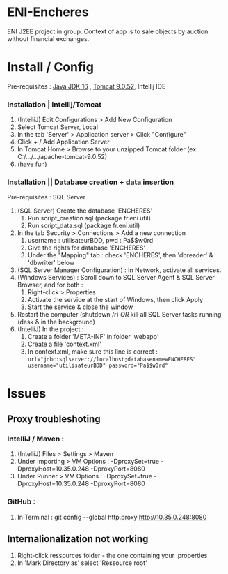 # ENI-Encheres

ENI J2EE project in group. Context of app is to sale objects by auction without financial exchanges.

# Install / Config

Pre-requisites : [Java JDK 16](https://www.oracle.com/java/technologies/javase-jdk16-downloads.html)
, [Tomcat 9.0.52](https://tomcat.apache.org/download-90.cgi), Intellij IDE

### Installation | Intellij/Tomcat

1) (IntelliJ) Edit Configurations > Add New Configuration
2) Select Tomcat Server, Local
3) In the tab 'Server' > Application server > Click "Configure"
4) Click + / Add Application Server
5) In Tomcat Home > Browse to your unzipped Tomcat folder (ex: C:/.../.../apache-tomcat-9.0.52)
7) (have fun)

### Installation || Database creation + data insertion

Pre-requisites : SQL Server

1) (SQL Server) Create the database 'ENCHERES'
    1) Run script_creation.sql (package fr.eni.util)
    2) Run script_data.sql (package fr.eni.util)
2) In the tab Security > Connections > Add a new connection
    1) username : utilisateurBDD, pwd : Pa$$w0rd
    2) Give the rights for database 'ENCHERES'
    3) Under the "Mapping" tab : check 'ENCHERES', then 'dbreader' & 'dbwriter' below
3) (SQL Server Manager Configuration) : In Network, activate all services.
4) (Windows Services) : Scroll down to SQL Server Agent & SQL Server Browser, and for both :
    1) Right-click > Properties
    2) Activate the service at the start of Windows, then click Apply
    3) Start the service & close the window
5) Restart the computer (shutdown /r) *OR* kill all SQL Server tasks running (desk & in the background)
6) (IntelliJ) In the project :
    1) Create a folder 'META-INF' in folder 'webapp'
    2) Create a file 'context.xml'
    3) In context.xml, make sure this line is correct :  
       `url="jdbc:sqlserver://localhost;databasename=ENCHERES"
       username="utilisateurBDD"
       password="Pa$$w0rd"`

# Issues

## Proxy troubleshoting

### IntelliJ / Maven :

1) (IntelliJ) Files > Settings > Maven
2) Under Importing > VM Options : -DproxySet=true -DproxyHost=10.35.0.248 -DproxyPort=8080
3) Under Runner > VM Options : -DproxySet=true -DproxyHost=10.35.0.248 -DproxyPort=8080

### GitHub :

1) In Terminal : git config --global http.proxy http://10.35.0.248:8080

## Internalionalization not working
1) Right-click ressources folder - the one containing your .properties
2) In 'Mark Directory as' select 'Ressource root'